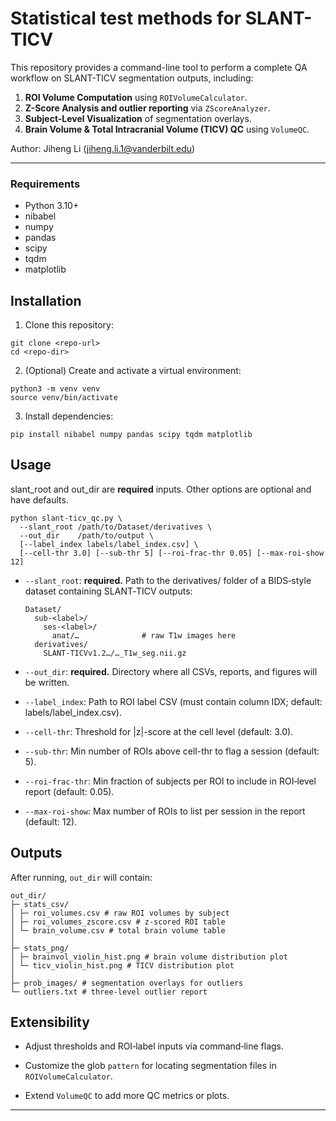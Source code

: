# Statistical test methods for SLANT-TICV

This repository provides a command-line tool to perform a complete QA workflow on SLANT-TICV segmentation outputs, including:

1. **ROI Volume Computation** using `ROIVolumeCalculator`.
2. **Z-Score Analysis and outlier reporting** via `ZScoreAnalyzer`.
3. **Subject-Level Visualization** of segmentation overlays.
4. **Brain Volume & Total Intracranial Volume (TICV) QC** using `VolumeQC`.

Author: Jiheng Li (jiheng.li.1@vanderbilt.edu)

---

### Requirements

- Python 3.10+
- nibabel
- numpy
- pandas
- scipy
- tqdm
- matplotlib

## Installation

1. Clone this repository:

```
git clone <repo-url>
cd <repo-dir>
```

2. (Optional) Create and activate a virtual environment:

```
python3 -m venv venv
source venv/bin/activate
```

3. Install dependencies:

```
pip install nibabel numpy pandas scipy tqdm matplotlib
```

## Usage

slant_root and out_dir are **required** inputs. Other options are optional and have defaults.

```
python slant‑ticv_qc.py \
  --slant_root /path/to/Dataset/derivatives \
  --out_dir    /path/to/output \
  [--label_index labels/label_index.csv] \
  [--cell-thr 3.0] [--sub-thr 5] [--roi-frac-thr 0.05] [--max-roi-show 12]
```

- `--slant_root`: **required.** Path to the derivatives/ folder of a BIDS‑style dataset containing SLANT‑TICV outputs:
  ```
  Dataset/
    sub-<label>/
      ses-<label>/
        anat/…              # raw T1w images here
    derivatives/
      SLANT-TICVv1.2…/…_T1w_seg.nii.gz
  ```
- `--out_dir`: **required.** Directory where all CSVs, reports, and figures will be written.

- `--label_index`: Path to ROI label CSV (must contain column IDX; default: labels/label_index.csv).

- `--cell-thr`: Threshold for |z|-score at the cell level (default: 3.0).

- `--sub-thr`: Min number of ROIs above cell-thr to flag a session (default: 5).

- `--roi-frac-thr`: Min fraction of subjects per ROI to include in ROI‑level report (default: 0.05).

- `--max-roi-show`: Max number of ROIs to list per session in the report (default: 12).

## Outputs

After running, `out_dir` will contain:

```
out_dir/
├─ stats_csv/
│ ├─ roi_volumes.csv # raw ROI volumes by subject
│ ├─ roi_volumes_zscore.csv # z-scored ROI table
│ └─ brain_volume.csv # total brain volume table
│
├─ stats_png/
│ ├─ brainvol_violin_hist.png # brain volume distribution plot
│ └─ ticv_violin_hist.png # TICV distribution plot
│
├─ prob_images/ # segmentation overlays for outliers
└─ outliers.txt # three-level outlier report
```

## Extensibility

- Adjust thresholds and ROI‑label inputs via command‑line flags.

- Customize the glob `pattern` for locating segmentation files in `ROIVolumeCalculator`.

- Extend `VolumeQC` to add more QC metrics or plots.

---
